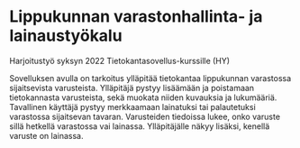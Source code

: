 # Lippukunnan varastonhallinta- ja lainaustyökalu
Harjoitustyö syksyn 2022 Tietokantasovellus-kurssille (HY)

Sovelluksen avulla on tarkoitus ylläpitää tietokantaa lippukunnan varastossa sijaitsevista varusteista. Ylläpitäjä pystyy lisäämään ja poistamaan tietokannasta varusteista, sekä muokata niiden kuvauksia ja lukumääriä. Tavallinen käyttäjä pystyy merkkaamaan lainatuksi tai palautetuksi varastossa sijaitsevan tavaran. Varusteiden tiedoissa lukee, onko varuste sillä hetkellä varastossa vai lainassa. Ylläpitäjälle näkyy lisäksi, kenellä varuste on lainassa.
